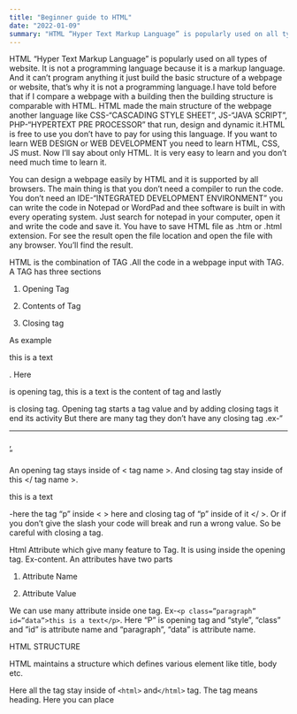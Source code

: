 ```yaml
---
title: "Beginner guide to HTML"
date: "2022-01-09"
summary: "HTML “Hyper Text Markup Language” is popularly used on all types of website. It is not a programming language because it is a markup language. And it can’t program anything it just build the basic structure of a webpage or website, that’s why it is not a programming language.I have told before that if I compare a webpage with a building then the building structure is comparable with HTML. HTML made the main structure of the webpage another language like CSS-“CASCADING STYLE SHEET”, JS-“JAVA SCRIPT”, PHP-“HYPERTEXT PRE PROCESSOR” that run, design and dynamic it.HTML is free to use you don’t have to pay for using this language. If you want to learn WEB DESIGN or WEB DEVELOPMENT you need to learn HTML, CSS, JS must. Now I’ll say about only HTML. It is very easy to learn and you don’t need much time to learn it."
---
```

HTML “Hyper Text Markup Language” is popularly used on all types of website. It is not a programming language because it is a markup language. And it can’t program anything it just build the basic structure of a webpage or website, that’s why it is not a programming language.I have told before that if I compare a webpage with a building then the building structure is comparable with HTML. HTML made the main structure of the webpage another language like CSS-“CASCADING STYLE SHEET”, JS-“JAVA SCRIPT”, PHP-“HYPERTEXT PRE PROCESSOR” that run, design and dynamic it.HTML is free to use you don’t have to pay for using this language. If you want to learn WEB DESIGN or WEB DEVELOPMENT you need to learn HTML, CSS, JS must. Now I’ll say about only HTML. It is very easy to learn and you don’t need much time to learn it.

You can design a webpage easily by HTML and it is supported by all browsers. The main thing is that you don’t need a compiler to run the code. You don’t need an IDE-“INTEGRATED DEVELOPMENT ENVIRONMENT” you can write the code in Notepad or WordPad and thee software is built in with every operating system. Just search for notepad in your computer, open it and write the code and save it. You have to save HTML file as .htm or .html extension. For see the result open the file location and open the file with any browser. You’ll find the result.

HTML is the combination of TAG .All the code in a webpage input with TAG. A TAG has three sections

1.  Opening Tag

2.  Contents of Tag

3.  Closing tag


As example <p> this is a text</p>. Here <p> is opening tag, this is a text is the content of tag and lastly </p> is closing tag. Opening tag starts a tag value and by adding closing tags it end its activity But there are many tag they don’t have any closing tag .ex-“<hr>,<br>”

An opening tag stays inside of < tag name >. And closing tag stay inside of this </ tag name >. <p> this is a text</p> -here the tag “p” inside < > here and closing tag of “p” inside of it </ >. Or if you don’t give the slash your code will break and run a wrong value. So be careful with closing a tag.

Html Attribute which give many feature to Tag. It is using inside the opening tag. Ex-<tag attribute=”value”>content</tag>. An attributes have two parts

1.  Attribute Name

2.  Attribute Value




We can use many attribute inside one tag. Ex-`<p class=”paragraph” id=”data”>this is a text</p>`. Here “P” is opening tag and “style”, “class” and ”id” is attribute name and “paragraph”, “data” is attribute name.


HTML STRUCTURE

HTML maintains a structure which defines various element like title, body etc.

Here all the tag stay inside of `<html>` and`</html>` tag. The tag <head> means heading. Here you can place <title> tag CSS, JS code link, Meta tags and Link tags. The <body> tags define the main body or the main part of code. We can place here text, audio, video graphics etc. And you have to close all the tag before saving it and save it with any name with .htm or .html extension. Then run it.

Write this code on notepad and execute it

`<html><head><title>This is title</title></head><body><p>This is a paragraph</p></body></html>`

After run the code

![](https://lh3.googleusercontent.com/2uOYibUIuxBCblGwNgQtxVXmxad54hY0oa8z7yfWuKQsE6vyG-zZSI1nFGHxa2IIGokf6E1rBxaBaY7HQy1YXWNmMGSogn1Q1Qx19DEPwRQH27fwWo08jy9OpP01pBdRm4sJOgrn)

This will appear. See the title in the top of the browser and see the body text “this is a paragraph”.
